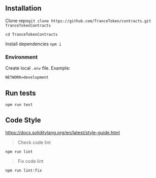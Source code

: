 
## Installation

Clone repo`git clone https://github.com/TranceToken/contracts.git TranceTokenContracts`

`cd TranceTokenContracts`

Install dependencies `npm i`

### Environment

Create local `.env` file. Example:

`
NETWORK=development
`

## Run tests

`npm run test`

## Code Style

https://docs.soliditylang.org/en/latest/style-guide.html

> Check code lint
```
npm run lint
``` 

> Fix code lint
```
npm run lint:fix
``` 
